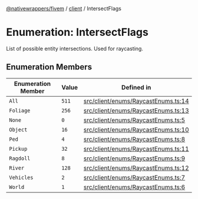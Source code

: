 [@nativewrappers/fivem](../../README.md) / [client](../README.md) / IntersectFlags

# Enumeration: IntersectFlags

List of possible entity intersections. Used for raycasting.

## Enumeration Members

| Enumeration Member | Value | Defined in |
| ------ | ------ | ------ |
| `All` | `511` | [src/client/enums/RaycastEnums.ts:14](https://github.com/nativewrappers/fivem/blob/9c9296849bd5d47a19ca095df40cd4686e165154/src/client/enums/RaycastEnums.ts#L14) |
| `Foliage` | `256` | [src/client/enums/RaycastEnums.ts:13](https://github.com/nativewrappers/fivem/blob/9c9296849bd5d47a19ca095df40cd4686e165154/src/client/enums/RaycastEnums.ts#L13) |
| `None` | `0` | [src/client/enums/RaycastEnums.ts:5](https://github.com/nativewrappers/fivem/blob/9c9296849bd5d47a19ca095df40cd4686e165154/src/client/enums/RaycastEnums.ts#L5) |
| `Object` | `16` | [src/client/enums/RaycastEnums.ts:10](https://github.com/nativewrappers/fivem/blob/9c9296849bd5d47a19ca095df40cd4686e165154/src/client/enums/RaycastEnums.ts#L10) |
| `Ped` | `4` | [src/client/enums/RaycastEnums.ts:8](https://github.com/nativewrappers/fivem/blob/9c9296849bd5d47a19ca095df40cd4686e165154/src/client/enums/RaycastEnums.ts#L8) |
| `Pickup` | `32` | [src/client/enums/RaycastEnums.ts:11](https://github.com/nativewrappers/fivem/blob/9c9296849bd5d47a19ca095df40cd4686e165154/src/client/enums/RaycastEnums.ts#L11) |
| `Ragdoll` | `8` | [src/client/enums/RaycastEnums.ts:9](https://github.com/nativewrappers/fivem/blob/9c9296849bd5d47a19ca095df40cd4686e165154/src/client/enums/RaycastEnums.ts#L9) |
| `River` | `128` | [src/client/enums/RaycastEnums.ts:12](https://github.com/nativewrappers/fivem/blob/9c9296849bd5d47a19ca095df40cd4686e165154/src/client/enums/RaycastEnums.ts#L12) |
| `Vehicles` | `2` | [src/client/enums/RaycastEnums.ts:7](https://github.com/nativewrappers/fivem/blob/9c9296849bd5d47a19ca095df40cd4686e165154/src/client/enums/RaycastEnums.ts#L7) |
| `World` | `1` | [src/client/enums/RaycastEnums.ts:6](https://github.com/nativewrappers/fivem/blob/9c9296849bd5d47a19ca095df40cd4686e165154/src/client/enums/RaycastEnums.ts#L6) |
